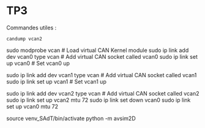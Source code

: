 # TP3

Commandes utiles :
```
candump vcan2
```
sudo modprobe vcan # Load virtual CAN Kernel module
sudo ip link add dev vcan0 type vcan # Add virtual CAN socket called vcan0
sudo ip link set up vcan0 # Set vcan0 up

sudo ip link add dev vcan1 type vcan # Add virtual CAN socket called vcan1
sudo ip link set up vcan1 # Set vcan1 up

sudo ip link add dev vcan2 type vcan # Add virtual CAN socket called vcan2
sudo ip link set up vcan2 mtu 72
sudo ip link set down vcan0
sudo ip link set up vcan0 mtu 72

source venv_SAdT/bin/activate
python -m avsim2D
```